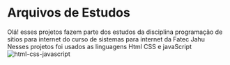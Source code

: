 <h1 color="blue">Arquivos de Estudos</h1>

Olá! esses projetos fazem parte dos estudos da disciplina
programação de sitios para internet do curso de sistemas para internet
da Fatec Jahu
Nesses projetos foi usados as linguagens Html CSS e javaScript
![html-css-javascript](https://github.com/joelbrasil/arquivo_joel/assets/139926693/934cce99-220a-475f-9514-747269e6d83e)
